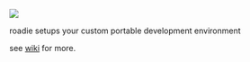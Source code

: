 ![][logo]

roadie setups your custom portable development environment

see [wiki] for more.

[logo]: https://raw.githubusercontent.com/duckspot/roadie/master/src/main/resources/com/duckspot/roadie/swing/roadie-duck.png
[wiki]: ../../wiki
